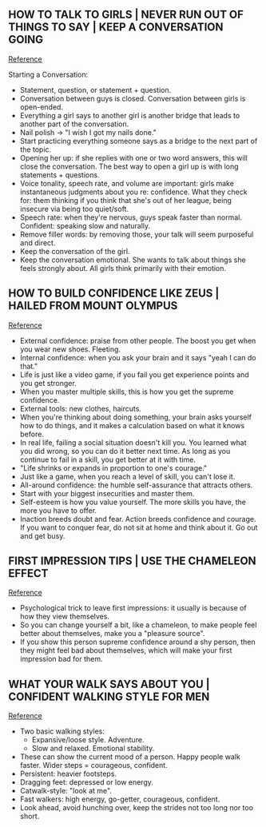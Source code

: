 ## HOW TO TALK TO GIRLS | NEVER RUN OUT OF THINGS TO SAY | KEEP A CONVERSATION GOING
[Reference](https://www.youtube.com/watch?v=FSeCitB1co8)

Starting a Conversation:

- Statement, question, or statement + question.
- Conversation between guys is closed. Conversation between girls is open-ended.
- Everything a girl says to another girl is another bridge that leads to another part of the conversation.
- Nail polish -> "I wish I got my nails done."
- Start practicing everything someone says as a bridge to the next part of the topic.
- Opening her up: if she replies with one or two word answers, this will close the conversation. The best way to open a girl up is with long statements + questions.
- Voice tonality, speech rate, and volume are important: girls make instantaneous judgments about you re: confidence. What they check for: them thinking if you think that she's out of her league, being insecure via being too quiet/soft.
- Speech rate: when they're nervous, guys speak faster than normal. Confident: speaking slow and naturally.
- Remove filler words: by removing those, your talk will seem purposeful and direct.
- Keep the conversation of the girl.
- Keep the conversation emotional. She wants to talk about things she feels strongly about. All girls think primarily with their emotion.

## HOW TO BUILD CONFIDENCE LIKE ZEUS | HAILED FROM MOUNT OLYMPUS
[Reference](https://www.youtube.com/watch?v=VcRm3gRzE-Y&t=14s)

- External confidence: praise from other people. The boost you get when you wear new shoes. Fleeting.
- Internal confidence: when you ask your brain and it says "yeah I can do that."
- Life is just like a video game, if you fail you get experience points and you get stronger.
- When you master multiple skills, this is how you get the supreme confidence.
- External tools: new clothes, haircuts.
- When you're thinking about doing something, your brain asks yourself how to do things, and it makes a calculation based on what it knows before.
- In real life, failing a social situation doesn't kill you. You learned what you did wrong, so you can do it better next time. As long as you continue to fail in a skill, you get better at it with time.
- "Life shrinks or expands in proportion to one's courage."
- Just like a game, when you reach a level of skill, you can't lose it.
- All-around confidence: the humble self-assurance that attracts others.
- Start with your biggest insecurities and master them.
- Self-esteem is how you value yourself. The more skills you have, the more you have to offer.
- Inaction breeds doubt and fear. Action breeds confidence and courage. If you want to conquer fear, do not sit at home and think about it. Go out and get busy.

## FIRST IMPRESSION TIPS | USE THE CHAMELEON EFFECT
[Reference](https://www.youtube.com/watch?v=9gEhPN1-zc0)

- Psychological trick to leave first impressions: it usually is because of how they view themselves.
- So you can change yourself a bit, like a chameleon, to make people feel better about themselves, make you a "pleasure source".
- If you show this person supreme confidence around a shy person, then they might feel bad about themselves, which will make your first impression bad for them.

## WHAT YOUR WALK SAYS ABOUT YOU | CONFIDENT WALKING STYLE FOR MEN
[Reference](https://www.youtube.com/watch?v=hOzqo9m0elM)

- Two basic walking styles:
  - Expansive/loose style. Adventure.
  - Slow and relaxed. Emotional stability.
- These can show the current mood of a person. Happy people walk faster. Wider steps = courageous, confident.
- Persistent: heavier footsteps.
- Dragging feet: depressed or low energy.
- Catwalk-style: "look at me".
- Fast walkers: high energy, go-getter, courageous, confident.
- Look ahead, avoid hunching over, keep the strides not too long nor too short.

